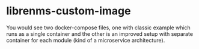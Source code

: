 # librenms-custom-image
You would see two docker-compose files, one with classic example which runs as a single container and the other is an improved setup with separate container for each module (kind of a microservice architecture). 
